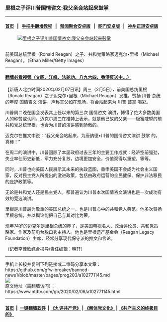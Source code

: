 ### 里根之子评川普国情咨文:我父亲会站起来鼓掌
------------------------

#### [首页](https://github.com/gfw-breaker/banned-news1/blob/master/README.md) &nbsp;&nbsp;|&nbsp;&nbsp; [手把手翻墙教程](https://github.com/gfw-breaker/guides/wiki) &nbsp;&nbsp;|&nbsp;&nbsp; [禁闻聚合安卓版](https://github.com/gfw-breaker/bn-android) &nbsp;&nbsp;|&nbsp;&nbsp; [网门安卓版](https://github.com/oGate2/oGate) &nbsp;&nbsp;|&nbsp;&nbsp; [神州正道安卓版](https://github.com/SzzdOgate/update) 



<div><div class="featured_image">
 <a href="https://i.ntdtv.com/assets/uploads/2020/02/Untitled-14.jpg" target="_blank">
  <figure>
   <img alt="里根之子评川普国情咨文:我父亲会站起来鼓掌" src="https://i.ntdtv.com/assets/uploads/2020/02/Untitled-14-800x450.jpg"/>
  </figure><br/>
 </a>
 <span class="caption">
  前美国总统里根（Ronald Reagan）之子、共和党策略家迈克尔•里根（Michael Reagan）。（Ethan Miller/Getty Images）
 </span>
</div>
</div><hr/>

#### [翻墙必看视频（文昭、江峰、法轮功、八九六四、香港反送中...）](http://167.172.214.107/home.html)

<div><div class="post_content" itemprop="articleBody">
 <p>
  【新唐人北京时间2020年02月07日讯】周三（2月5日），前美国总统里根（Ronald Reagan）之子迈克尔•里根（Michael Reagan）发推，赞扬
  <ok href="https://www.ntdtv.com/gb/川普.htm">
   川普
  </ok>
  总统的年度
  <ok href="https://www.ntdtv.com/gb/国情咨文.htm">
   国情咨文
  </ok>
  演讲，声称其父如在现场，将会站起来为
  <ok href="https://www.ntdtv.com/gb/川普.htm">
   川普
  </ok>
  <ok href="https://www.ntdtv.com/gb/鼓掌.htm">
   鼓掌
  </ok>
  喝彩。
 </p>
 <p>
  川普周二晚在国会发表其上任以来的第三次
  <ok href="https://www.ntdtv.com/gb/国情咨文.htm">
   国情咨文
  </ok>
  演讲，博得了绝大多数美国人的称赞或认同。迈克尔周三在推特上表示，就是他已故的父亲——极富威望的前共和党总统里根，也会为川普的演讲感到骄傲的。
 </p>
 <p>
  迈克尔在推文中说：“我父亲会站起来，为唐纳德•川普的国情咨文演讲
  <ok href="https://www.ntdtv.com/gb/鼓掌.htm">
   鼓掌
  </ok>
  的。真棒！”
 </p>
 <p>
  在周二的演讲中，川普回顾了本届政府过去三年的主要工作成就：经济空前强劲，失业率创历史新低，军力充分复苏，边境更加安全，价值观得以重塑，等等。
 </p>
 <p>
  同时，川普也向美国人民展示其未来的执政蓝图，重申美国不会成为社会主义国家，反对民主党人所提出的激进政策，包括由政府运营的全民健保、保护非法移民的庇护政策等。
 </p>
 <p>
  无论是共和党人还是民主党人，都普遍认为川普本次国情咨文演讲也是一次成功有效的竞选演讲。
 </p>
 <p>
  里根是川普最为敬重的美国总统之一，也是川普心中的共和党人典范。他多次赞扬里根总统，并以舆论能把自己与其对比为荣。
 </p>
 <p>
  现年74岁的迈克尔是里根总统的养子，是美国电视名人、政治评论员、共和党策略家、作家及前电台脱口秀主持人。他也是里根遗产基金会（Reagan Legacy Foundation）主席，经常分享现代保守派的推文和言论。
 </p>
 <p>
  （记者李佳欣综合报导/责任编辑：明轩）
 </p>
 <div class="single_ad">
 </div>
</div>
</div>
<hr/>
手机上长按并复制下列链接或二维码分享本文章：<br/>
https://github.com/gfw-breaker/banned-news1/blob/master/pages/prog203/a102771145.md <br/>
<a href='https://github.com/gfw-breaker/banned-news1/blob/master/pages/prog203/a102771145.md'><img src='https://github.com/gfw-breaker/banned-news1/blob/master/pages/prog203/a102771145.md.png'/></a> <br/>
原文地址（需翻墙访问）：https://www.ntdtv.com/gb/2020/02/06/a102771145.html


------------------------
#### [首页](https://github.com/gfw-breaker/banned-news1/blob/master/README.md) &nbsp;|&nbsp; [一键翻墙软件](https://github.com/gfw-breaker/nogfw/blob/master/README.md) &nbsp;| [《九评共产党》](https://github.com/gfw-breaker/9ping.md/blob/master/README.md#九评之一评共产党是什么) | [《解体党文化》](https://github.com/gfw-breaker/jtdwh.md/blob/master/README.md) | [《共产主义的终极目的》](https://github.com/gfw-breaker/gczydzjmd.md/blob/master/README.md)


<img src='http://gfw-breaker.win/banned-news/pages/prog203/a102771145.md' width='0px' height='0px'/>